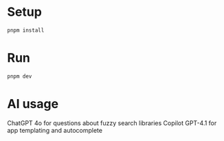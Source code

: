 # Setup

```bash
pnpm install
```

# Run

```bash
pnpm dev
```

# AI usage
ChatGPT 4o for questions about fuzzy search libraries
Copilot GPT-4.1 for app templating and autocomplete